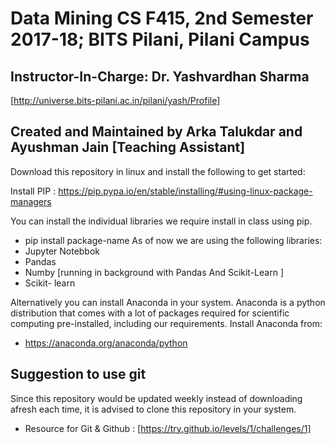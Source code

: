 # Data Mining CS F415, 2nd Semester 2017-18; BITS Pilani, Pilani Campus

## Instructor-In-Charge: Dr. Yashvardhan Sharma
[http://universe.bits-pilani.ac.in/pilani/yash/Profile]
## Created and Maintained by Arka Talukdar and Ayushman Jain [Teaching Assistant]

Download this repository in linux and install the following to get started:

Install PIP : https://pip.pypa.io/en/stable/installing/#using-linux-package-managers

You can install the individual libraries we require install in class using pip.
- pip install  package-name
As of now we are using the following libraries:
- Jupyter Notebbok
- Pandas
- Numby [running in background with Pandas And Scikit-Learn ]
- Scikit- learn


Alternatively you can install Anaconda in your system. Anaconda is a python distribution 
that comes with a lot of packages required for scientific computing pre-installed, including our requirements.
Install Anaconda from:
- https://anaconda.org/anaconda/python

## Suggestion to use git

Since this repository would be updated weekly instead of downloading afresh  each time, it is advised to clone this repository in your system.
- Resource for Git & Github : [https://try.github.io/levels/1/challenges/1] 

